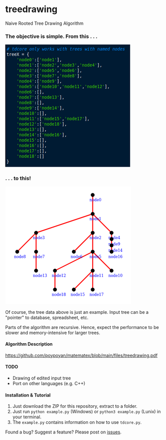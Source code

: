 #  treedrawing
Naive Rooted Tree Drawing Algorithm

### The objective is simple. From this . . .

![Input Tree Data](./images/input.png)

### . . . to this!

![Output Tree Drawing](./images/output.png)

Of course, the tree data above is just an example. Input tree can be a "pointer" to database, spreadsheet, etc.

Parts of the algorithm are recursive. Hence, expect the performance to be slower and memory-intensive for larger trees.

#### Algorithm Description
https://github.com/poypoyan/matematex/blob/main/files/treedrawing.pdf

#### TODO
- Drawing of edited input tree
- Port on other languages (e.g. C++)

#### Installation & Tutorial
1. Just download the ZIP for this repository, extract to a folder.
2. Just run `python example.py` (Windows) or `python3 example.py` (Lunix) in your terminal.
3. The `example.py` contains information on how to use `tdcore.py`.

Found a bug? Suggest a feature? Please post on [issues](https://github.com/poypoyan/tree_drawing/issues).